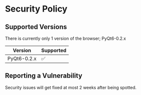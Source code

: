 # Security Policy

## Supported Versions

There is currently only 1 version of the browser; PyQt6-0.2.x

| Version | Supported          |
| ------- | ------------------ |
| PyQt6-0.2.x   | :white_check_mark: |

## Reporting a Vulnerability

Security issues will get fixed at most 2 weeks after being spotted.
